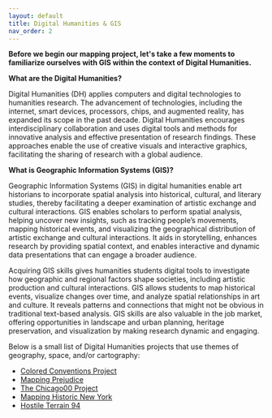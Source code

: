```yaml
---
layout: default
title: Digital Humanities & GIS
nav_order: 2
---
```



**Before we begin our mapping project, let's take a few moments to familiarize ourselves with GIS within the context of Digital Humanities.**
<br> 

**What are the Digital Humanities?**

Digital Humanities (DH) applies computers and digital technologies to humanities research. The advancement of technologies, including the internet, smart devices, processors, chips, and augmented reality, has expanded its scope in the past decade. Digital Humanities encourages interdisciplinary collaboration and uses digital tools and methods for innovative analysis and effective presentation of research findings. These approaches enable the use of creative visuals and interactive graphics, facilitating the sharing of research with a global audience.


**What is Geographic Information Systems (GIS)?**

Geographic Information Systems (GIS) in digital humanities enable art historians to incorporate spatial analysis into historical, cultural, and literary studies, thereby facilitating a deeper examination of artistic exchange and cultural interactions. GIS enables scholars to perform spatial analysis, helping uncover new insights, such as tracking people’s movements, mapping historical events, and visualizing the geographical distribution of artistic exchange and cultural interactions. It aids in storytelling, enhances research by providing spatial context, and enables interactive and dynamic data presentations that can engage a broader audience. 

Acquiring GIS skills gives humanities students digital tools to investigate how geographic and regional factors shape societies, including artistic production and cultural interactions. GIS allows students to map historical events, visualize changes over time, and analyze spatial relationships in art and culture. It reveals patterns and connections that might not be obvious in traditional text-based analysis. GIS skills are also valuable in the job market, offering opportunities in landscape and urban planning, heritage preservation, and visualization by making research dynamic and engaging.   

Below is a small list of Digital Humanities projects that use themes of geography, space, and/or cartography:  
- [Colored Conventions Project](https://coloredconventions.org/black-illinois-organizing/)
- [Mapping Prejudice](https://mappingprejudice.umn.edu/)
- [The Chicago00 Project](https://1893.chicago00.org/)
- [Mapping Historic New York](https://mappinghny.com/)
- [Hostile Terrain 94](https://www.undocumentedmigrationproject.org/hostileterrain94)
